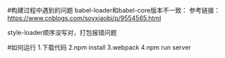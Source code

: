 #构建过程中遇到的问题
babel-loader和babel-core版本不一致：
参考链接：https://www.cnblogs.com/soyxiaobi/p/9554565.html

style-loader顺序没写对，打包报错问题


#如何运行
1.下载代码
2.npm install
3.webpack
4.npm run server
